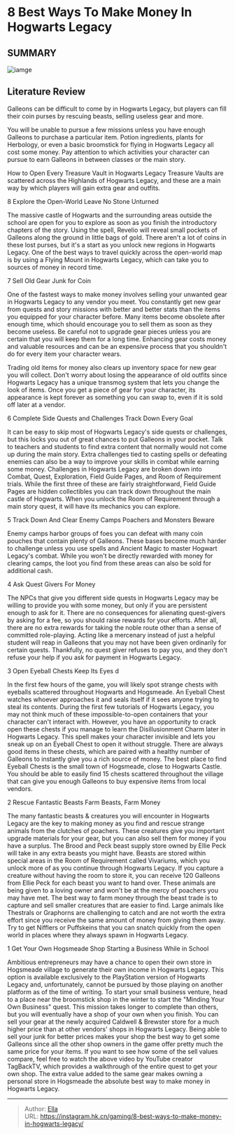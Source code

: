# 8 Best Ways To Make Money In Hogwarts Legacy


## SUMMARY 

![iamge](https://static1.srcdn.com/wordpress/wp-content/uploads/2023/02/hogwarts-legacy-galleons-on-hogwarts-castle-and-black-lake-landscape-background.jpg)

## Literature Review

Galleons can be difficult to come by in Hogwarts Legacy, but players can fill their coin purses by rescuing beasts, selling useless gear and more.





You will be unable to pursue a few missions unless you have enough Galleons to purchase a particular item. Potion ingredients, plants for Herbology, or even a basic broomstick for flying in Hogwarts Legacy all cost some money. Pay attention to which activities your character can pursue to earn Galleons in between classes or the main story.
            
 
 How to Open Every Treasure Vault in Hogwarts Legacy 
Treasure Vaults are scattered across the Highlands of Hogwarts Legacy, and these are a main way by which players will gain extra gear and outfits.












 








 8  Explore the Open-World 
Leave No Stone Unturned
        

The massive castle of Hogwarts and the surrounding areas outside the school are open for you to explore as soon as you finish the introductory chapters of the story. Using the spell, Revelio will reveal small pockets of Galleons along the ground in little bags of gold. There aren&#39;t a lot of coins in these lost purses, but it&#39;s a start as you unlock new regions in Hogwarts Legacy. 
One of the best ways to travel quickly across the open-world map is by using a Flying Mount in Hogwarts Legacy, which can take you to sources of money in record time. 






 7  Sell Old Gear 
Junk for Coin
        

One of the fastest ways to make money involves selling your unwanted gear in Hogwarts Legacy to any vendor you meet. You constantly get new gear from quests and story missions with better and better stats than the items you equipped for your character before. Many items become obsolete after enough time, which should encourage you to sell them as soon as they become useless. 
Be careful not to upgrade gear pieces unless you are certain that you will keep them for a long time. Enhancing gear costs money and valuable resources and can be an expensive process that you shouldn&#39;t do for every item your character wears. 

Trading old items for money also clears up inventory space for new gear you will collect. Don&#39;t worry about losing the appearance of old outfits since Hogwarts Legacy has a unique transmog system that lets you change the look of items. Once you get a piece of gear for your character, its appearance is kept forever as something you can swap to, even if it is sold off later at a vendor. 





 6  Complete Side Quests and Challenges 
Track Down Every Goal
        

It can be easy to skip most of Hogwarts Legacy&#39;s side quests or challenges, but this locks you out of great chances to put Galleons in your pocket. Talk to teachers and students to find extra content that normally would not come up during the main story. Extra challenges tied to casting spells or defeating enemies can also be a way to improve your skills in combat while earning some money.
Challenges in Hogwarts Legacy are broken down into Combat, Quest, Exploration, Field Guide Pages, and Room of Requirement trials. While the first three of these are fairly straightforward, Field Guide Pages are hidden collectibles you can track down throughout the main castle of Hogwarts. When you unlock the Room of Requirement through a main story quest, it will have its mechanics you can explore. 





 5  Track Down And Clear Enemy Camps 
Poachers and Monsters Beware


 







Enemy camps harbor groups of foes you can defeat with many coin pouches that contain plenty of Galleons. These bases become much harder to challenge unless you use spells and Ancient Magic to master Hogwart Legacy&#39;s combat. While you won&#39;t be directly rewarded with money for clearing camps, the loot you find from these areas can also be sold for additional cash. 





 4  Ask Quest Givers For Money 
        

The NPCs that give you different side quests in Hogwarts Legacy may be willing to provide you with some money, but only if you are persistent enough to ask for it. There are no consequences for alienating quest-givers by asking for a fee, so you should raise rewards for your efforts. After all, there are no extra rewards for taking the noble route other than a sense of committed role-playing.
Acting like a mercenary instead of just a helpful student will reap in Galleons that you may not have been given ordinarily for certain quests. Thankfully, no quest giver refuses to pay you, and they don&#39;t refuse your help if you ask for payment in Hogwarts Legacy. 





 3  Open Eyeball Chests 
Keep Its Eyes  d


 







In the first few hours of the game, you will likely spot strange chests with eyeballs scattered throughout Hogwarts and Hogsmeade. An Eyeball Chest watches whoever approaches it and seals itself if it sees anyone trying to steal its contents. During the first few tutorials of Hogwarts Legacy, you may not think much of these impossible-to-open containers that your character can&#39;t interact with.
However, you have an opportunity to crack open these chests if you manage to learn the Disillusionment Charm later in Hogwarts Legacy. This spell makes your character invisible and lets you sneak up on an Eyeball Chest to open it without struggle. There are always good items in these chests, which are paired with a healthy number of Galleons to instantly give you a rich source of money. 
The best place to find Eyeball Chests is the small town of Hogsmeade, close to Hogwarts Castle. You should be able to easily find 15 chests scattered throughout the village that can give you enough Galleons to buy expensive items from local vendors. 






 2  Rescue Fantastic Beasts 
Farm Beasts, Farm Money


 







The many fantastic beasts &amp; creatures you will encounter in Hogwarts Legacy are the key to making money as you find and rescue strange animals from the clutches of poachers. These creatures give you important upgrade materials for your gear, but you can also sell them for money if you have a surplus. The Brood and Peck beast supply store owned by Ellie Peck will take in any extra beasts you might have.
Beasts are stored within special areas in the Room of Requirement called Vivariums, which you unlock more of as you continue through Hogwarts Legacy. If you capture a creature without having the room to store it, you can receive 120 Galleons from Ellie Peck for each beast you want to hand over. These animals are being given to a loving owner and won&#39;t be at the mercy of poachers you may have met.
The best way to farm money through the beast trade is to capture and sell smaller creatures that are easier to find. Large animals like Thestrals or Graphorns are challenging to catch and are not worth the extra effort since you receive the same amount of money from giving them away. Try to get Nifflers or Puffskeins that you can snatch quickly from the open world in places where they always spawn in Hogwarts Legacy. 





 1  Get Your Own Hogsmeade Shop 
Starting a Business While in School


Ambitious entrepreneurs may have a chance to open their own store in Hogsmeade village to generate their own income in Hogwarts Legacy. This option is available exclusively to the PlayStation version of Hogwarts Legacy and, unfortunately, cannot be pursued by those playing on another platform as of the time of writing.
To start your small business venture, head to a place near the broomstick shop in the winter to start the &#34;Minding Your Own Business&#34; quest. This mission takes longer to complete than others, but you will eventually have a shop of your own when you finish. You can sell your gear at the newly acquired Caldwell &amp; Brewster store for a much higher price than at other vendors&#39; shops in Hogwarts Legacy.
Being able to sell your junk for better prices makes your shop the best way to get some Galleons since all the other shop owners in the game offer pretty much the same price for your items. If you want to see how some of the sell values compare, feel free to watch the above video by YouTube creator TagBackTV, which provides a walkthrough of the entire quest to get your own shop.
The extra value added to the same gear makes owning a personal store in Hogsmeade the absolute best way to make money in Hogwarts Legacy.


---

> Author: [Ella](https://instagram.hk.cn/)  
> URL: https://instagram.hk.cn/gaming/8-best-ways-to-make-money-in-hogwarts-legacy/  

